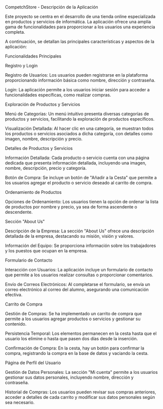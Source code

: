 CompetchStore - Descripción de la Aplicación

Este proyecto se centra en el desarrollo de una tienda online especializada en productos y servicios de informática. La aplicación ofrece una amplia gama de funcionalidades para proporcionar a los usuarios una experiencia completa. 

A continuación, se detallan las principales características y aspectos de la aplicación:

Funcionalidades Principales

Registro y Login

Registro de Usuarios: Los usuarios pueden registrarse en la plataforma proporcionando información básica como nombre, dirección y contraseña.

Login: La aplicación permite a los usuarios iniciar sesión para acceder a funcionalidades específicas, como realizar compras.

Exploración de Productos y Servicios

Menú de Categorías: Un menú intuitivo presenta diversas categorías de productos y servicios, facilitando la exploración de productos específicos.

Visualización Detallada: Al hacer clic en una categoría, se muestran todos los productos o servicios asociados a dicha categoría, con detalles como imagen, nombre, descripción y precio.

Detalles de Productos y Servicios

Información Detallada: Cada producto o servicio cuenta con una página dedicada que presenta información detallada, incluyendo una imagen, nombre, descripción, precio y categoría.

Botón de Compra: Se incluye un botón de "Añadir a la Cesta" que permite a los usuarios agregar el producto o servicio deseado al carrito de compra.

Ordenamiento de Productos

Opciones de Ordenamiento: Los usuarios tienen la opción de ordenar la lista de productos por nombre y precio, ya sea de forma ascendente o descendente.

Sección "About Us"

Descripción de la Empresa: La sección "About Us" ofrece una descripción detallada de la empresa, destacando su misión, visión y valores.

Información del Equipo: Se proporciona información sobre los trabajadores y los puestos que ocupan en la empresa.

Formulario de Contacto

Interacción con Usuarios: La aplicación incluye un formulario de contacto que permite a los usuarios realizar consultas o proporcionar comentarios.

Envío de Correos Electrónicos: Al completarse el formulario, se envía un correo electrónico al correo del alumno, asegurando una comunicación efectiva.

Carrito de Compra

Gestión de Compras: Se ha implementado un carrito de compra que permite a los usuarios agregar productos o servicios y gestionar su contenido.

Persistencia Temporal: Los elementos permanecen en la cesta hasta que el usuario los elimine o hasta que pasen dos días desde la inserción.

Confirmación de Compra: En la cesta, hay un botón para confirmar la compra, registrando la compra en la base de datos y vaciando la cesta.

Página de Perfil del Usuario

Gestión de Datos Personales: La sección "Mi cuenta" permite a los usuarios gestionar sus datos personales, incluyendo nombre, dirección y contraseña.

Historial de Compras: Los usuarios pueden revisar sus compras anteriores, acceder a detalles de cada carrito y modificar sus datos personales según sea necesario.